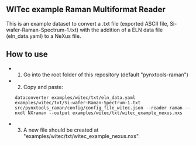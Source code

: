 ## WITec example Raman Multiformat Reader
This is an example dataset to convert a .txt file
(exported ASCII file, Si-wafer-Raman-Spectrum-1.txt) with the addition of a ELN
data file (eln_data.yaml) to a NeXus file.

## How to use
- 1. Go into the root folder of this repository (default "pynxtools-raman")
- 2. Copy and paste:
    ```
    dataconverter examples/witec/txt/eln_data.yaml examples/witec/txt/Si-wafer-Raman-Spectrum-1.txt src/pynxtools_raman/config/config_file_witec.json --reader raman --nxdl NXraman --output examples/witec/txt/witec_example_nexus.nxs
    ```
- 3. A new file should be created at "examples/witec/txt/witec_example_nexus.nxs".
